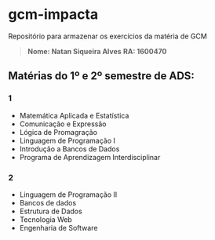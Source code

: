 # gcm-impacta
Repositório para armazenar os exercícios da matéria de GCM 

> **Nome: Natan Siqueira Alves**
> **RA: 1600470**

## Matérias do 1º e 2º semestre de ADS:

### 1
- Matemática Aplicada e Estatística
- Comunicação e Expressão
- Lógica de Promagração
- Linguagem de Programação I
- Introdução a Bancos de Dados
- Programa de Aprendizagem Interdisciplinar 

### 2
- Linguagem de Programação II
- Bancos de dados 
- Estrutura de Dados
- Tecnologia Web
- Engenharia de Software

